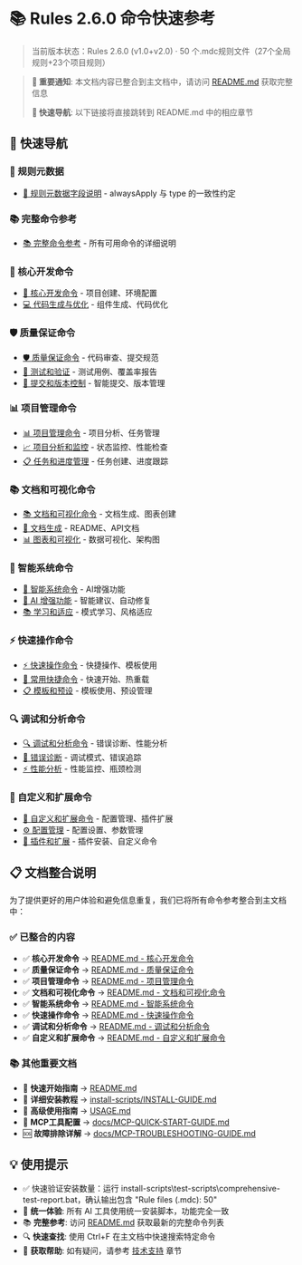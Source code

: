 # 📚 Rules 2.6.0 命令快速参考
> 当前版本状态：Rules 2.6.0 (v1.0+v2.0) · 50 个.mdc规则文件（27个全局规则+23个项目规则）

> **📢 重要通知**: 本文档内容已整合到主文档中，请访问 [README.md](README.md) 获取完整信息
>
> **🎯 快速导航**: 以下链接将直接跳转到 README.md 中的相应章节

## 📖 快速导航

### 🧾 规则元数据
- [🧾 规则元数据字段说明](README.md#-规则元数据字段说明) - alwaysApply 与 type 的一致性约定

### 📚 完整命令参考
- [📚 完整命令参考](README.md#-完整命令参考) - 所有可用命令的详细说明

### 🔧 核心开发命令
- [🔧 核心开发命令](README.md#-核心开发命令) - 项目创建、环境配置
- [💻 代码生成与优化](README.md#-代码生成与优化) - 组件生成、代码优化

### 🛡️ 质量保证命令
- [🛡️ 质量保证命令](README.md#️-质量保证命令) - 代码审查、提交规范
- [🧪 测试和验证](README.md#-测试和验证) - 测试用例、覆盖率报告
- [📝 提交和版本控制](README.md#-提交和版本控制) - 智能提交、版本管理

### 📊 项目管理命令
- [📊 项目管理命令](README.md#-项目管理命令) - 项目分析、任务管理
- [📈 项目分析和监控](README.md#-项目分析和监控) - 状态监控、性能检查
- [📋 任务和进度管理](README.md#-任务和进度管理) - 任务创建、进度跟踪

### 📚 文档和可视化命令
- [📚 文档和可视化命令](README.md#-文档和可视化命令) - 文档生成、图表创建
- [📖 文档生成](README.md#-文档生成) - README、API文档
- [📊 图表和可视化](README.md#-图表和可视化) - 数据可视化、架构图

### 🧠 智能系统命令
- [🧠 智能系统命令](README.md#-智能系统命令) - AI增强功能
- [🤖 AI 增强功能](README.md#-ai-增强功能) - 智能建议、自动修复
- [📚 学习和适应](README.md#-学习和适应) - 模式学习、风格适应

### ⚡ 快速操作命令
- [⚡ 快速操作命令](README.md#-快速操作命令) - 快捷操作、模板使用
- [🚀 常用快捷命令](README.md#-常用快捷命令) - 快速开始、热重载
- [📋 模板和预设](README.md#-模板和预设) - 模板使用、预设管理

### 🔍 调试和分析命令
- [🔍 调试和分析命令](README.md#-调试和分析命令) - 错误诊断、性能分析
- [🐛 错误诊断](README.md#-错误诊断) - 调试模式、错误追踪
- [⚡ 性能分析](README.md#-性能分析) - 性能监控、瓶颈检测

### 🎨 自定义和扩展命令
- [🎨 自定义和扩展命令](README.md#-自定义和扩展命令) - 配置管理、插件扩展
- [⚙️ 配置管理](README.md#️-配置管理) - 配置设置、参数管理
- [🔌 插件和扩展](README.md#-插件和扩展) - 插件安装、自定义命令

## 📋 文档整合说明

为了提供更好的用户体验和避免信息重复，我们已将所有命令参考整合到主文档中：

### ✅ 已整合的内容
- ✅ **核心开发命令** → [README.md - 核心开发命令](README.md#-核心开发命令)
- ✅ **质量保证命令** → [README.md - 质量保证命令](README.md#️-质量保证命令)
- ✅ **项目管理命令** → [README.md - 项目管理命令](README.md#-项目管理命令)
- ✅ **文档和可视化命令** → [README.md - 文档和可视化命令](README.md#-文档和可视化命令)
- ✅ **智能系统命令** → [README.md - 智能系统命令](README.md#-智能系统命令)
- ✅ **快速操作命令** → [README.md - 快速操作命令](README.md#-快速操作命令)
- ✅ **调试和分析命令** → [README.md - 调试和分析命令](README.md#-调试和分析命令)
- ✅ **自定义和扩展命令** → [README.md - 自定义和扩展命令](README.md#-自定义和扩展命令)

### 📚 其他重要文档
- 📖 **快速开始指南** → [README.md](README.md)
- 📖 **详细安装教程** → [install-scripts/INSTALL-GUIDE.md](install-scripts/INSTALL-GUIDE.md)
- 🔧 **高级使用指南** → [USAGE.md](USAGE.md)
- 🔧 **MCP工具配置** → [docs/MCP-QUICK-START-GUIDE.md](docs/MCP-QUICK-START-GUIDE.md)
- 🆘 **故障排除详解** → [docs/MCP-TROUBLESHOOTING-GUIDE.md](docs/MCP-TROUBLESHOOTING-GUIDE.md)

## 💡 使用提示

- ✅ 快速验证安装数量：运行 install-scripts\\test-scripts\\comprehensive-test-report.bat，确认输出包含 "Rule files (.mdc): 50"
- 🎯 **统一体验**: 所有 AI 工具使用统一安装脚本，功能完全一致
- 📚 **完整参考**: 访问 [README.md](README.md) 获取最新的完整命令列表
- 🔍 **快速查找**: 使用 Ctrl+F 在主文档中快速搜索特定命令
- 💬 **获取帮助**: 如有疑问，请参考 [技术支持](README.md#-技术支持) 章节